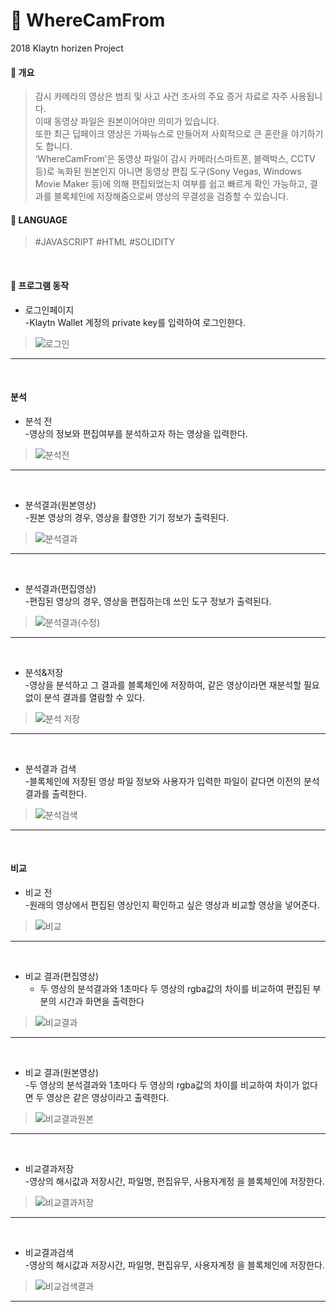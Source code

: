 # 📸 WhereCamFrom

2018 Klaytn horizen Project



#### 📒 개요


>감시 카메라의 영상은 범죄 및 사고 사건 조사의 주요 증거 자료로 자주 사용됩니다. <br>
이때 동영상 파일은 원본이어야만 의미가 있습니다. <br>
또한 최근 딥페이크 영상은 가짜뉴스로 만들어져 사회적으로 큰 혼란을 야기하기도 합니다.<br>
‘WhereCamFrom’은 동영상 파일이 감시 카메라(스마트폰, 블랙박스, CCTV 등)로 녹화된 원본인지 아니면 동영상 편집 도구(Sony Vegas, Windows Movie Maker 등)에 의해 편집되었는지 여부를 쉽고 빠르게 확인 가능하고, 결과를 블록체인에 저장해줌으로써 영상의 무결성을 검증할 수 있습니다.




#### 📒 LANGUAGE

> #JAVASCRIPT #HTML #SOLIDITY


<br>


#### 📒 프로그램 동작

+ 로그인페이지<br>
  -Klaytn Wallet 계정의 private key를 입력하여 로그인한다.
>![로그인](https://user-images.githubusercontent.com/57470848/146634149-a354026a-7dd8-48dc-a445-fd037660a24a.PNG)
***

<br>

#### 분석
+ 분석 전<br>
    -영상의 정보와 편집여부를 분석하고자 하는 영상을 입력한다.
>![분석전](https://user-images.githubusercontent.com/57470848/146725042-6f2f2ee4-bc0e-4132-bc38-2a579896265b.PNG)
***

<br>

  + 분석결과(원본영상)<br>
    -원본 영상의 경우, 영상을 촬영한 기기 정보가 출력된다.
>![분석결과](https://user-images.githubusercontent.com/57470848/146725108-2faad490-9bed-4fd0-810d-12d76a4607a7.PNG)
***

<br>


  + 분석결과(편집영상)<br>
      -편집된 영상의 경우, 영상을 편집하는데 쓰인 도구 정보가 출력된다.
>![분석결과(수정)](https://user-images.githubusercontent.com/57470848/146725119-76106ca0-a434-4eef-b0cd-d413e999a806.PNG)
***

<br>
 

+ 분석&저장<br>
  -영상을 분석하고 그 결과를 블록체인에 저장하여, 같은 영상이라면 재분석할 필요 없이 분석 결과를 열람할 수 있다.
>![분석 저장](https://user-images.githubusercontent.com/57470848/146727659-cf8c5f0f-1650-48c4-8dd7-2b7488b65f2b.PNG)
***

<br>


+ 분석결과 검색<br>
  -블록체인에 저장된 영상 파일 정보와 사용자가 입력한 파일이 같다면 이전의 분석결과를 출력한다.
>![분석검색](https://user-images.githubusercontent.com/57470848/146727683-853a05e5-4639-4a1c-b9d7-07e7f4558f96.PNG)
***

<br>

#### 비교

+ 비교 전<br>
  -원래의 영상에서 편집된 영상인지 확인하고 싶은 영상과 비교할 영상을 넣어준다.
>![비교](https://user-images.githubusercontent.com/57470848/146728023-7400f594-91c4-4965-9352-dd5ae916ec16.PNG)
***

<br>

+ 비교 결과(편집영상)<br>
  - 두 영상의 분석결과와 1초마다 두 영상의 rgba값의 차이를 비교하여 편집된 부분의 시간과 화면을 출력한다
>![비교결과](https://user-images.githubusercontent.com/57470848/146728030-b830ed32-6fc2-43ad-bd43-e72584031da9.PNG)
***

<br>

+ 비교 결과(원본영상)<br>
  -두 영상의 분석결과와 1초마다 두 영상의 rgba값의 차이를 비교하여 차이가 없다면 두 영상은 같은 영상이라고 출력한다.
>![비교결과원본](https://user-images.githubusercontent.com/57470848/146728019-de106f5f-b02a-4780-91a9-4afc8b101c34.PNG)
***

<br>

+ 비교결과저장<br>
  -영상의 해시값과 저장시간, 파일명, 편집유무, 사용자계정 을 블록체인에 저장한다.
>![비교결과저장](https://user-images.githubusercontent.com/57470848/146729673-6eb20b1d-8a49-4375-b932-1ae0beac19fa.PNG)
***

<br>

+ 비교결과검색<br>
  -영상의 해시값과 저장시간, 파일명, 편집유무, 사용자계정 을 블록체인에 저장한다.
>![비교검색결과](https://user-images.githubusercontent.com/57470848/146728028-15f39697-84db-41f0-aa93-d82df5d41097.PNG)
***

<br>



